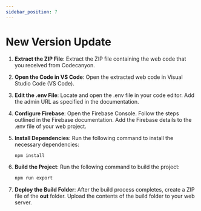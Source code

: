 ```yaml
---
sidebar_position: 7
---
```


# New Version Update

1. **Extract the ZIP File**:
   Extract the ZIP file containing the web code that you received from Codecanyon.

2. **Open the Code in VS Code**:
   Open the extracted web code in Visual Studio Code (VS Code).

3. **Edit the .env File**:
   Locate and open the .env file in your code editor. Add the admin URL as specified in the documentation.

4. **Configure Firebase**:
   Open the Firebase Console. Follow the steps outlined in the Firebase documentation. Add the Firebase details to the .env file of your web project.

5. **Install Dependencies**:
   Run the following command to install the necessary dependencies:

   ```bash
   npm install
   ```

6. **Build the Project**:
   Run the following command to build the project:

   ```bash
   npm run export
   ```

7. **Deploy the Build Folder**:
   After the build process completes, create a ZIP file of the **out** folder. Upload the contents of the build folder to your web server.
